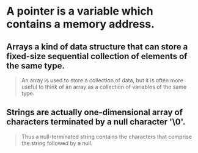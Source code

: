 # A pointer is a variable which contains a memory address.

## Arrays a kind of data structure that can store a fixed-size sequential collection of elements of the same type.
> An array is used to store a collection of data, but it is often more useful to think of an array as a collection of variables of the same type.

## Strings are actually one-dimensional array of characters terminated by a null character '\0'. 
> Thus a null-terminated string contains the characters that comprise the string followed by a null.